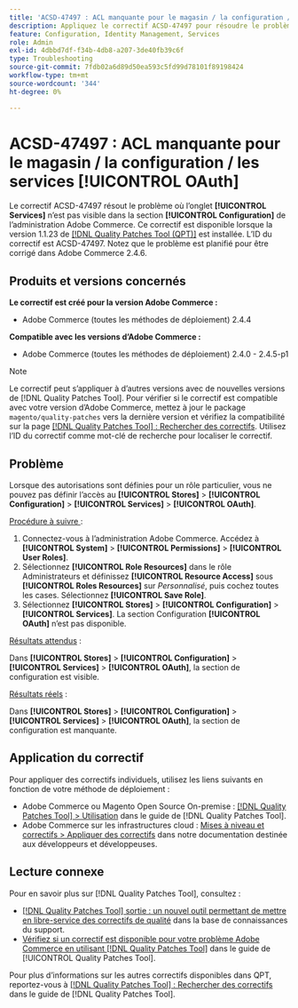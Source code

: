 ```yaml
---
title: 'ACSD-47497 : ACL manquante pour le magasin / la configuration / les services [!UICONTROL OAuth]'
description: Appliquez le correctif ACSD-47497 pour résoudre le problème d’Adobe Commerce lorsque des autorisations sont définies pour un rôle particulier et que vous ne pouvez pas définir l’accès à la section de configuration.
feature: Configuration, Identity Management, Services
role: Admin
exl-id: 4dbbd7df-f34b-4db8-a207-3de40fb39c6f
type: Troubleshooting
source-git-commit: 7fdb02a6d89d50ea593c5fd99d78101f89198424
workflow-type: tm+mt
source-wordcount: '344'
ht-degree: 0%

---
```


# ACSD-47497 : ACL manquante pour le magasin / la configuration / les services [!UICONTROL OAuth]

Le correctif ACSD-47497 résout le problème où l’onglet **[!UICONTROL Services]** n’est pas visible dans la section **[!UICONTROL Configuration]** de l’administration Adobe Commerce. Ce correctif est disponible lorsque la version 1.1.23 de [[!DNL Quality Patches Tool (QPT)]](https://experienceleague.adobe.com/fr/docs/commerce-operations/tools/quality-patches-tool/quality-patches-tool-to-self-serve-quality-patches) est installée. L’ID du correctif est ACSD-47497. Notez que le problème est planifié pour être corrigé dans Adobe Commerce 2.4.6.

## Produits et versions concernés

**Le correctif est créé pour la version Adobe Commerce :**
* Adobe Commerce (toutes les méthodes de déploiement) 2.4.4

**Compatible avec les versions d’Adobe Commerce :**
* Adobe Commerce (toutes les méthodes de déploiement) 2.4.0 - 2.4.5-p1

>[!NOTE]
>
>Le correctif peut s’appliquer à d’autres versions avec de nouvelles versions de [!DNL Quality Patches Tool]. Pour vérifier si le correctif est compatible avec votre version d’Adobe Commerce, mettez à jour le package `magento/quality-patches` vers la dernière version et vérifiez la compatibilité sur la page [[!DNL Quality Patches Tool] : Rechercher des correctifs](https://experienceleague.adobe.com/tools/commerce-quality-patches/index.html?lang=fr). Utilisez l’ID du correctif comme mot-clé de recherche pour localiser le correctif.

## Problème

Lorsque des autorisations sont définies pour un rôle particulier, vous ne pouvez pas définir l’accès au **[!UICONTROL Stores]** > **[!UICONTROL Configuration]** > **[!UICONTROL Services]** > **[!UICONTROL OAuth]**.

<u>Procédure à suivre </u> :

1. Connectez-vous à l’administration Adobe Commerce. Accédez à **[!UICONTROL System]** > **[!UICONTROL Permissions]** > **[!UICONTROL User Roles]**.
1. Sélectionnez **[!UICONTROL Role Resources]** dans le rôle Administrateurs et définissez **[!UICONTROL Resource Access]** sous **[!UICONTROL Roles Resources]** sur _Personnalisé_, puis cochez toutes les cases. Sélectionnez **[!UICONTROL Save Role]**.
1. Sélectionnez **[!UICONTROL Stores]** > **[!UICONTROL Configuration]** > **[!UICONTROL Services]**. La section Configuration **[!UICONTROL OAuth]** n’est pas disponible.

<u>Résultats attendus</u> :

Dans **[!UICONTROL Stores]** > **[!UICONTROL Configuration]** > **[!UICONTROL Services]** > **[!UICONTROL OAuth]**, la section de configuration est visible.

<u>Résultats réels</u> :

Dans **[!UICONTROL Stores]** > **[!UICONTROL Configuration]** > **[!UICONTROL Services]** > **[!UICONTROL OAuth]**, la section de configuration est manquante.

## Application du correctif

Pour appliquer des correctifs individuels, utilisez les liens suivants en fonction de votre méthode de déploiement :

* Adobe Commerce ou Magento Open Source On-premise : [[!DNL Quality Patches Tool] > Utilisation](/help/tools/quality-patches-tool/usage.md) dans le guide de [!DNL Quality Patches Tool].
* Adobe Commerce sur les infrastructures cloud : [Mises à niveau et correctifs > Appliquer des correctifs](https://experienceleague.adobe.com/docs/commerce-cloud-service/user-guide/develop/upgrade/apply-patches.html?lang=fr) dans notre documentation destinée aux développeurs et développeuses.

## Lecture connexe

Pour en savoir plus sur [!DNL Quality Patches Tool], consultez :

* [[!DNL Quality Patches Tool] sortie : un nouvel outil permettant de mettre en libre-service des correctifs de qualité](https://experienceleague.adobe.com/fr/docs/commerce-operations/tools/quality-patches-tool/quality-patches-tool-to-self-serve-quality-patches) dans la base de connaissances du support.
* [Vérifiez si un correctif est disponible pour votre problème Adobe Commerce en utilisant [!DNL Quality Patches Tool]](/help/tools/quality-patches-tool/patches-available-in-qpt/check-patch-for-magento-issue-with-magento-quality-patches.md) dans le guide de [!UICONTROL Quality Patches Tool].


Pour plus d’informations sur les autres correctifs disponibles dans QPT, reportez-vous à [[!DNL Quality Patches Tool] : Rechercher des correctifs](https://experienceleague.adobe.com/tools/commerce-quality-patches/index.html?lang=fr) dans le guide de [!DNL Quality Patches Tool].
